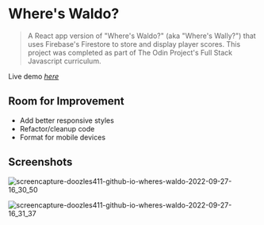 # Where's Waldo?
> A React app version of "Where's Waldo?" (aka "Where's Wally?") that uses Firebase's Firestore to store and display player scores. This project was completed as part of The Odin Project's Full Stack Javascript curriculum.

Live demo [_here_](https://cynthem.github.io/wheres-waldo/)


## Room for Improvement
- Add better responsive styles
- Refactor/cleanup code
- Format for mobile devices

## Screenshots
![screencapture-doozles411-github-io-wheres-waldo-2022-09-27-16_30_50](https://user-images.githubusercontent.com/96557009/192655564-0edd67e2-1a74-49ee-bba2-fd9537738dce.png)

![screencapture-doozles411-github-io-wheres-waldo-2022-09-27-16_31_37](https://user-images.githubusercontent.com/96557009/192655571-1ecd4d63-f77d-4d8d-9af7-bcbe22b6d49c.png)
